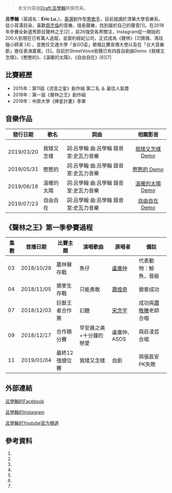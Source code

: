 > 本文内容由[Draft:呂學翰](https://zh.wikipedia.org/wiki/Draft:呂學翰)转换而来。


**呂學翰**（英語名：**Eric Lu**，)，[臺灣](../Page/臺灣.md "wikilink")創作型[男歌手](https://zh.wikipedia.org/wiki/男歌手 "wikilink")，目前就讀於清華大學音樂系，從小耳濡目染，喜歡[周杰倫](../Page/周杰倫.md "wikilink")的音樂，擅長聲樂，找到屬於自己的聲音\[1\]。在2018年參賽全新選秀節目聲林之王\[2\] ，前26強受各界關注，Instagram從一開始的200人到現在已有萬人追蹤，並簽約經紀公司，正式成為《聲林》\[3\]贊薇、馮玟璇小師弟 \[4\] ，並擔任交通大學「金GO盃」歌唱比賽宣傳大使以及在「台大音樂節」擔任表演嘉賓。\[5\]。目前於StreetVoice街聲已有四首自創曲Demo《我矮又怎樣》、《憨憨的》、《溫暖的太陽》、《自由自在》\[6\]\[7\]

## 比賽經歷

  - 2015年：第11屆《流音之星》創作組 第二名 ＆ 最佳人氣獎
  - 2018年：第一屆《聲林之王》創作組
  - 2019年：中原大學《捧星計畫》季軍

## 音樂作品

|    發行日期    | 歌名    | 詞曲                    |                               相關影音                               |
| :--------: | ----- | --------------------- | :--------------------------------------------------------------: |
|            |       |                       |                                                                  |
|            |       |                       |                                                                  |
| 2019/03/20 | 我矮又怎樣 | 詞:呂學翰 曲:呂學翰 錄音室:史瓦力音樂 | [我矮又怎樣 Demo](https://streetvoice.com/ericlu_music/songs/577280/) |
| 2019/05/31 | 憨憨的   | 詞:呂學翰 曲:呂學翰 錄音室:史瓦力音樂 |  [憨憨的 Demo](https://streetvoice.com/ericlu_music/songs/583383/)  |
| 2019/06/18 | 溫暖的太陽 | 詞:呂學翰 曲:呂學翰 錄音室:史瓦力音樂 | [溫暖的太陽 Demo](https://streetvoice.com/ericlu_music/songs/584933/) |
| 2019/07/23 | 自由自在  | 詞:呂學翰 曲:呂學翰 錄音室:史瓦力音樂 | [自由自在 Demo](https://streetvoice.com/ericlu_music/songs/588530/)  |

## 《聲林之王》第一季參賽過程

| 集數 | 首播日期       | 比賽主題     | 演唱歌曲         | 原唱者                                                 | 備註                                      |
| -- | ---------- | -------- | ------------ | --------------------------------------------------- | --------------------------------------- |
| 03 | 2018/10/29 | 叢林聲存戰    | 魚仔           | [盧廣仲](../Page/盧廣仲.md "wikilink")                    | 代表動物：鯨魚，晉級                              |
| 04 | 2018/11/05 | 搶麥生存戰    | 只能勇敢         | [蕭煌奇](../Page/蕭煌奇.md "wikilink")                    | 搶麥成功                                    |
| 07 | 2018/12/03 | 巨獸王者合作赛  | 幻聽           | [宋念宇](https://zh.wikipedia.org/wiki/宋念宇 "wikilink") | 成功與[蕭敬騰](../Page/蕭敬騰.md "wikilink")老師合唱 |
| 09 | 2018/12/17 | 合作積分賽    | 早安晨之美+十分鐘的戀愛 | 盧廣仲、ASOS                                            | 與莊凌芸合唱                                  |
| 11 | 2019/01/04 | 最終12強搶位賽 | 我矮又怎樣        | 自創                                                  | 與張宸安PK失敗                                |

## 外部連結

[呂學翰的Facebook](https://www.facebook.com/eric.lu.music/?ref=br_rs)

[呂學翰的Instagram](https://www.instagram.com/eric_lu_music/)

[呂學翰的Youtube官方頻道](https://www.youtube.com/channel/UCMhLBWuWVF3GQw7AQeGRYeg/)

## 參考資料

1.
2.
3.
4.
5.
6.
7.